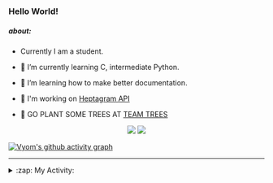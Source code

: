 ### Hello World!

##### about:
- Currently I am a student.
- 🌱 I’m currently learning C, intermediate Python.
- 🌱 I’m learning how to make better documentation.
- 🌱 I'm working on [Heptagram API](https://github.com/Heptagram-Bot/api)

- 🌱 GO PLANT SOME TREES AT [TEAM TREES](https://teamtrees.org/)

<p align="center">
  <a href="https://twitter.com/Vyvy_viM"><img target="_blank" src="https://img.shields.io/badge/twitter%20@Vyvy_viM-0D95E8?style=for-the-badge&logo=twitter&logoColor=white"/></a> 
  <a href="https://vyvy-vi.github.io/portfolio"><img target="_blank" src="https://img.shields.io/badge/-I_love_open_source-green?style=for-the-badge&logo=github&logoColor=black"/></a> 
</p>

[![Vyom's github activity graph](https://activity-graph.herokuapp.com/graph?username=Vyvy-vi)](https://github.com/ashutosh00710/github-readme-activity-graph)

---
<details>
  <summary>:zap: My Activity:</summary>
  
<!--START_SECTION:waka-->
**I'm a Night 🦉** 

```text
🌞 Morning    38 commits     █░░░░░░░░░░░░░░░░░░░░░░░░   6.37% 
🌆 Daytime    143 commits    ██████░░░░░░░░░░░░░░░░░░░   23.95% 
🌃 Evening    206 commits    ████████░░░░░░░░░░░░░░░░░   34.51% 
🌙 Night      210 commits    ████████░░░░░░░░░░░░░░░░░   35.18%

```
📅 **I'm Most Productive on Sunday** 

```text
Monday       59 commits     ██░░░░░░░░░░░░░░░░░░░░░░░   9.88% 
Tuesday      90 commits     ███░░░░░░░░░░░░░░░░░░░░░░   15.08% 
Wednesday    83 commits     ███░░░░░░░░░░░░░░░░░░░░░░   13.9% 
Thursday     73 commits     ███░░░░░░░░░░░░░░░░░░░░░░   12.23% 
Friday       54 commits     ██░░░░░░░░░░░░░░░░░░░░░░░   9.05% 
Saturday     80 commits     ███░░░░░░░░░░░░░░░░░░░░░░   13.4% 
Sunday       158 commits    ██████░░░░░░░░░░░░░░░░░░░   26.47%

```


📊 **This Week I Spent My Time On** 

```text
🔥 Editors: 
Vim                      5 hrs 32 mins       █████████████████████████   100.0%

🐱‍💻 Projects: 
unipool-1                3 hrs 19 mins       ███████████████░░░░░░░░░░   60.11% 
giv-token-contracts      1 hr 44 mins        ███████░░░░░░░░░░░░░░░░░░   31.49% 
Unipool                  17 mins             █░░░░░░░░░░░░░░░░░░░░░░░░   5.3% 
tec-announcements        6 mins              ░░░░░░░░░░░░░░░░░░░░░░░░░   2.0% 
EddieBotBreakout         1 min               ░░░░░░░░░░░░░░░░░░░░░░░░░   0.46%

```


 Last Updated on 11/11/2021
<!--END_SECTION:waka-->
</details>
